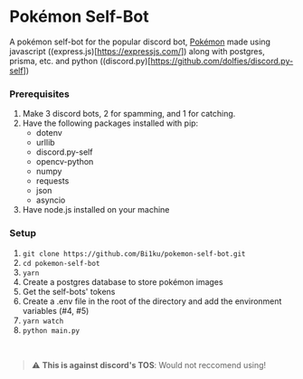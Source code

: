 # Pokémon Self-Bot
A pokémon self-bot for the popular discord bot, [Pokémon](https://top.gg/bot/669228505128501258) made using javascript ((express.js)[https://expressjs.com/]) along with postgres, prisma, etc. and python ((discord.py)[https://github.com/dolfies/discord.py-self])
<br>
### Prerequisites

1. Make 3 discord bots, 2 for spamming, and 1 for catching.
2. Have the following packages installed with pip:
      - dotenv
      - urllib
      - discord.py-self
      - opencv-python
      - numpy
      - requests
      - json
      - asyncio
3. Have node.js installed on your machine

### Setup

1. `git clone https://github.com/Bi1ku/pokemon-self-bot.git`
2. `cd pokemon-self-bot`
3. `yarn`
4.  Create a postgres database to store pokémon images
5.  Get the self-bots' tokens
6.  Create a .env file in the root of the directory and add the environment variables (#4, #5)
7. `yarn watch`
8. `python main.py`
<br>

> :warning: **This is against discord's TOS**: Would not reccomend using!
